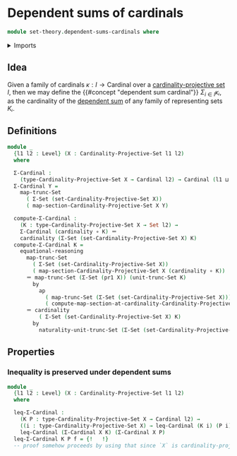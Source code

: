 # Dependent sums of cardinals

```agda
module set-theory.dependent-sums-cardinals where
```

<details><summary>Imports</summary>

```agda
open import elementary-number-theory.natural-numbers

open import foundation.action-on-identifications-functions
open import foundation.coproduct-types
open import foundation.decidable-propositions
open import foundation.decidable-subtypes
open import foundation.decidable-types
open import foundation.dependent-pair-types
open import foundation.discrete-types
open import foundation.double-negation
open import foundation.function-extensionality
open import foundation.function-types
open import foundation.functoriality-set-truncation
open import foundation.identity-types
open import foundation.isolated-elements
open import foundation.logical-equivalences
open import foundation.negated-equality
open import foundation.negation
open import foundation.powersets
open import foundation.propositional-truncations
open import foundation.sections
open import foundation.set-truncations
open import foundation.sets
open import foundation.surjective-maps
open import foundation.universe-levels

open import foundation-core.empty-types
open import foundation-core.fibers-of-maps
open import foundation-core.propositions

open import logic.propositionally-decidable-types

open import set-theory.cardinality-projective-sets
open import set-theory.cardinals
open import set-theory.inequality-cardinals
```

</details>

## Idea

Given a family of cardinals $κ : I → \mathrm{Cardinal}$ over a
[cardinality-projective set](set-theory.cardinality-projective-sets.md) $I$,
then we may define the {{#concept "dependent sum cardinal"}} $Σ_{i∈I}κᵢ$, as the
cardinality of the [dependent sum](foundation.dependent-pair-types.md) of any
family of representing sets $Kᵢ$.

## Definitions

```agda
module _
  {l1 l2 : Level} (X : Cardinality-Projective-Set l1 l2)
  where

  Σ-Cardinal :
    (type-Cardinality-Projective-Set X → Cardinal l2) → Cardinal (l1 ⊔ l2)
  Σ-Cardinal Y =
    map-trunc-Set
      ( Σ-Set (set-Cardinality-Projective-Set X))
      ( map-section-Cardinality-Projective-Set X Y)

  compute-Σ-Cardinal :
    (K : type-Cardinality-Projective-Set X → Set l2) →
    Σ-Cardinal (cardinality ∘ K) ＝
    cardinality (Σ-Set (set-Cardinality-Projective-Set X) K)
  compute-Σ-Cardinal K =
    equational-reasoning
      map-trunc-Set
        ( Σ-Set (set-Cardinality-Projective-Set X))
        ( map-section-Cardinality-Projective-Set X (cardinality ∘ K))
      ＝ map-trunc-Set (Σ-Set (pr1 X)) (unit-trunc-Set K)
        by
          ap
            ( map-trunc-Set (Σ-Set (set-Cardinality-Projective-Set X)))
            ( compute-map-section-at-cardinality-Cardinality-Projective-Set X K)
      ＝ cardinality
          ( Σ-Set (set-Cardinality-Projective-Set X) K)
        by
          naturality-unit-trunc-Set (Σ-Set (set-Cardinality-Projective-Set X)) K
```

## Properties

### Inequality is preserved under dependent sums

```agda
module _
  {l1 l2 : Level} (X : Cardinality-Projective-Set l1 l2)
  where

  leq-Σ-Cardinal :
    (K P : type-Cardinality-Projective-Set X → Cardinal l2) →
    ((i : type-Cardinality-Projective-Set X) → leq-Cardinal (K i) (P i)) →
    leq-Cardinal (Σ-Cardinal X K) (Σ-Cardinal X P)
  leq-Σ-Cardinal K P f = {!   !}
  -- proof somehow proceeds by using that since `X` is cardinality-projective, it suffices to show this for families of sets, and then it's just an easy fact of dependent sums.
```
